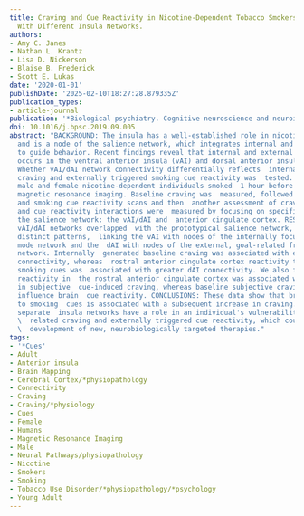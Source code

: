 ```yaml
---
title: Craving and Cue Reactivity in Nicotine-Dependent Tobacco Smokers Is Associated
  With Different Insula Networks.
authors:
- Amy C. Janes
- Nathan L. Krantz
- Lisa D. Nickerson
- Blaise B. Frederick
- Scott E. Lukas
date: '2020-01-01'
publishDate: '2025-02-10T18:27:28.879335Z'
publication_types:
- article-journal
publication: '*Biological psychiatry. Cognitive neuroscience and neuroimaging*'
doi: 10.1016/j.bpsc.2019.09.005
abstract: "BACKGROUND: The insula has a well-established role in nicotine dependence
  and is a node of the salience network, which integrates internal and external  information
  to guide behavior. Recent findings reveal that internal and external  processing
  occurs in the ventral anterior insula (vAI) and dorsal anterior insula  (dAI), respectively.
  Whether vAI/dAI network connectivity differentially reflects  internally generated
  craving and externally triggered smoking cue reactivity was  tested. METHODS: Thirty-six
  male and female nicotine-dependent individuals smoked  1 hour before functional
  magnetic resonance imaging. Baseline craving was  measured, followed by resting-state
  and smoking cue reactivity scans and then  another assessment of craving. Craving
  and cue reactivity interactions were  measured by focusing on specific nodes of
  the salience network: the vAI/dAI and  anterior cingulate cortex. RESULTS: Resting-state
  vAI/dAI networks overlapped  with the prototypical salience network, yet they possessed
  distinct patterns,  linking the vAI with nodes of the internally focused default
  mode network and the  dAI with nodes of the external, goal-related frontoparietal
  network. Internally  generated baseline craving was associated with enhanced vAI
  connectivity, whereas  rostral anterior cingulate cortex reactivity to external
  smoking cues was  associated with greater dAI connectivity. We also found that cue
  reactivity in  the rostral anterior cingulate cortex was associated with a rise
  in subjective  cue-induced craving, whereas baseline subjective craving did not
  influence brain  cue reactivity. CONCLUSIONS: These data show that brain reactivity
  to smoking  cues is associated with a subsequent increase in craving. In addition,
  separate  insula networks have a role in an individual's vulnerability to internally\
  \  related craving and externally triggered cue reactivity, which could guide the\
  \  development of new, neurobiologically targeted therapies."
tags:
- '*Cues'
- Adult
- Anterior insula
- Brain Mapping
- Cerebral Cortex/*physiopathology
- Connectivity
- Craving
- Craving/*physiology
- Cues
- Female
- Humans
- Magnetic Resonance Imaging
- Male
- Neural Pathways/physiopathology
- Nicotine
- Smokers
- Smoking
- Tobacco Use Disorder/*physiopathology/*psychology
- Young Adult
---
```


